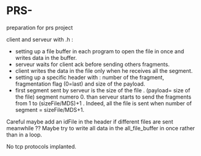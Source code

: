 # PRS-
preparation for prs project

client and serveur with .h :
- setting up a file buffer in each program to open the file in once and writes data in the buffer.
- serveur waits for client ack before sending others fragments.
- client writes the data in the file only when he receives all the segment.
- setting up a specific header with : number of the fragment, fragmentation flag (0=last) and size of the payload.
- first segment sent by serveur is the size of the file . (payload= size of the file) segment numero 0. than serveur starts to send the fragments from 1 to (sizeFile/MDS)+1 . Indeed, all the file is sent when number of segment = sizeFile/MDS+1.


Careful maybe add an idFile in the header if different files are sent meanwhile ??
Maybe try to write all data in the all_file_buffer in once rather than in a loop.


No tcp protocols implanted.
